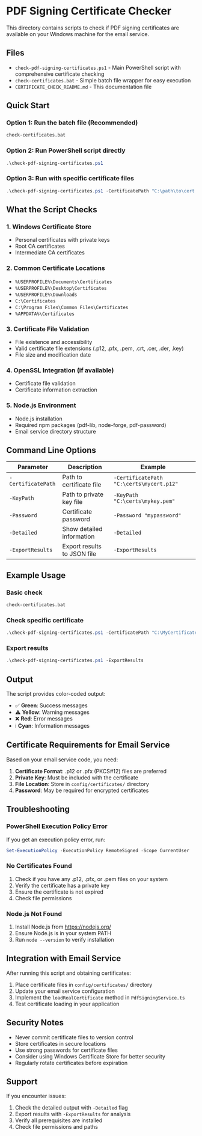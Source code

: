 # PDF Signing Certificate Checker

This directory contains scripts to check if PDF signing certificates are available on your Windows machine for the email service.

## Files

- `check-pdf-signing-certificates.ps1` - Main PowerShell script with comprehensive certificate checking
- `check-certificates.bat` - Simple batch file wrapper for easy execution
- `CERTIFICATE_CHECK_README.md` - This documentation file

## Quick Start

### Option 1: Run the batch file (Recommended)
```cmd
check-certificates.bat
```

### Option 2: Run PowerShell script directly
```powershell
.\check-pdf-signing-certificates.ps1
```

### Option 3: Run with specific certificate files
```powershell
.\check-pdf-signing-certificates.ps1 -CertificatePath "C:\path\to\cert.p12" -KeyPath "C:\path\to\key.pem" -Password "yourpassword"
```

## What the Script Checks

### 1. Windows Certificate Store
- Personal certificates with private keys
- Root CA certificates
- Intermediate CA certificates

### 2. Common Certificate Locations
- `%USERPROFILE%\Documents\Certificates`
- `%USERPROFILE%\Desktop\Certificates`
- `%USERPROFILE%\Downloads`
- `C:\Certificates`
- `C:\Program Files\Common Files\Certificates`
- `%APPDATA%\Certificates`

### 3. Certificate File Validation
- File existence and accessibility
- Valid certificate file extensions (.p12, .pfx, .pem, .crt, .cer, .der, .key)
- File size and modification date

### 4. OpenSSL Integration (if available)
- Certificate file validation
- Certificate information extraction

### 5. Node.js Environment
- Node.js installation
- Required npm packages (pdf-lib, node-forge, pdf-password)
- Email service directory structure

## Command Line Options

| Parameter | Description | Example |
|-----------|-------------|---------|
| `-CertificatePath` | Path to certificate file | `-CertificatePath "C:\certs\mycert.p12"` |
| `-KeyPath` | Path to private key file | `-KeyPath "C:\certs\mykey.pem"` |
| `-Password` | Certificate password | `-Password "mypassword"` |
| `-Detailed` | Show detailed information | `-Detailed` |
| `-ExportResults` | Export results to JSON file | `-ExportResults` |

## Example Usage

### Basic check
```cmd
check-certificates.bat
```

### Check specific certificate
```powershell
.\check-pdf-signing-certificates.ps1 -CertificatePath "C:\MyCertificates\signing.p12" -Password "mypassword" -Detailed
```

### Export results
```powershell
.\check-pdf-signing-certificates.ps1 -ExportResults
```

## Output

The script provides color-coded output:
- ✅ **Green**: Success messages
- ⚠️ **Yellow**: Warning messages  
- ❌ **Red**: Error messages
- ℹ️ **Cyan**: Information messages

## Certificate Requirements for Email Service

Based on your email service code, you need:

1. **Certificate Format**: .p12 or .pfx (PKCS#12) files are preferred
2. **Private Key**: Must be included with the certificate
3. **File Location**: Store in `config/certificates/` directory
4. **Password**: May be required for encrypted certificates

## Troubleshooting

### PowerShell Execution Policy Error
If you get an execution policy error, run:
```powershell
Set-ExecutionPolicy -ExecutionPolicy RemoteSigned -Scope CurrentUser
```

### No Certificates Found
1. Check if you have any .p12, .pfx, or .pem files on your system
2. Verify the certificate has a private key
3. Ensure the certificate is not expired
4. Check file permissions

### Node.js Not Found
1. Install Node.js from https://nodejs.org/
2. Ensure Node.js is in your system PATH
3. Run `node --version` to verify installation

## Integration with Email Service

After running this script and obtaining certificates:

1. Place certificate files in `config/certificates/` directory
2. Update your email service configuration
3. Implement the `loadRealCertificate` method in `PdfSigningService.ts`
4. Test certificate loading in your application

## Security Notes

- Never commit certificate files to version control
- Store certificates in secure locations
- Use strong passwords for certificate files
- Consider using Windows Certificate Store for better security
- Regularly rotate certificates before expiration

## Support

If you encounter issues:
1. Check the detailed output with `-Detailed` flag
2. Export results with `-ExportResults` for analysis
3. Verify all prerequisites are installed
4. Check file permissions and paths
